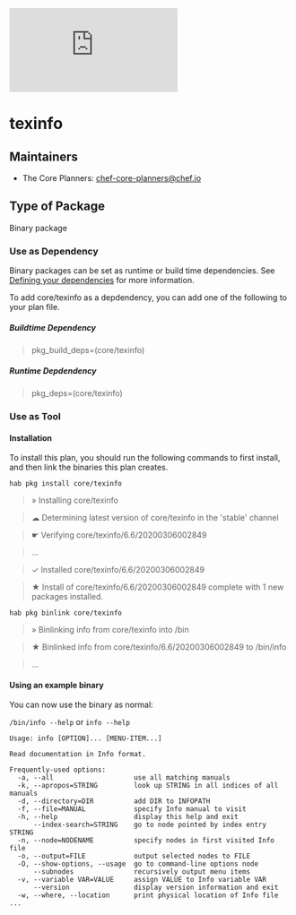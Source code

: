 [![Build Status](https://dev.azure.com/chefcorp-partnerengineering/Chef%20Base%20Plans/_apis/build/status/chef-base-plans.texinfo?branchName=master)](https://dev.azure.com/chefcorp-partnerengineering/Chef%20Base%20Plans/_build/latest?definitionId=140&branchName=master)

# texinfo

## Maintainers

* The Core Planners: <chef-core-planners@chef.io>

## Type of Package

Binary package

### Use as Dependency

Binary packages can be set as runtime or build time dependencies. See [Defining your dependencies](https://www.habitat.sh/docs/developing-packages/developing-packages/#sts=Define%20Your%20Dependencies) for more information.

To add core/texinfo as a depdendency, you can add one of the following to your plan file.

##### Buildtime Dependency

> pkg_build_deps=(core/texinfo)

##### Runtime Depdendency

> pkg_deps=(core/texinfo)

### Use as Tool

#### Installation

To install this plan, you should run the following commands to first install, and then link the binaries this plan creates.

`hab pkg install core/texinfo`

> » Installing core/texinfo

> ☁ Determining latest version of core/texinfo in the 'stable' channel

> ☛ Verifying core/texinfo/6.6/20200306002849

> ...

> ✓ Installed core/texinfo/6.6/20200306002849

> ★ Install of core/texinfo/6.6/20200306002849 complete with 1 new packages installed.

`hab pkg binlink core/texinfo`

> » Binlinking info from core/texinfo into /bin

> ★ Binlinked info from core/texinfo/6.6/20200306002849 to /bin/info

> ...

#### Using an example binary
You can now use the binary as normal:

`/bin/info --help` or `info --help`

```
Usage: info [OPTION]... [MENU-ITEM...]

Read documentation in Info format.

Frequently-used options:
  -a, --all                    use all matching manuals
  -k, --apropos=STRING         look up STRING in all indices of all manuals
  -d, --directory=DIR          add DIR to INFOPATH
  -f, --file=MANUAL            specify Info manual to visit
  -h, --help                   display this help and exit
      --index-search=STRING    go to node pointed by index entry STRING
  -n, --node=NODENAME          specify nodes in first visited Info file
  -o, --output=FILE            output selected nodes to FILE
  -O, --show-options, --usage  go to command-line options node
      --subnodes               recursively output menu items
  -v, --variable VAR=VALUE     assign VALUE to Info variable VAR
      --version                display version information and exit
  -w, --where, --location      print physical location of Info file
...
```

